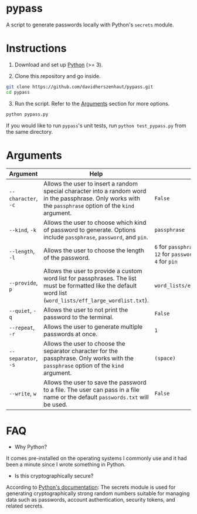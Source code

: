 # pypass

A script to generate passwords locally with Python's `secrets` module.

# Instructions

1. Download and set up [Python](https://www.python.org/) (>= 3).

2. Clone this repository and go inside.

```bash
git clone https://github.com/davidherszenhaut/pypass.git
cd pypass
```

3. Run the script. Refer to the [Arguments](#arguments) section for more options.

```bash
python pypass.py
```

If you would like to run `pypass`'s unit tests, run ```python test_pypass.py``` from the same directory.

# Arguments

| Argument            | Help                                                                                                                                                        | Default
| --------            | ----                                                                                                                                                        | --------
| `--character`, `-c` | Allows the user to insert a random special character into a random word in the passphrase. Only works with the `passphrase` option of the `kind` argument.  | `False`
| `--kind`, `-k`      | Allows the user to choose which kind of password to generate. Options include `passphrase`, `password`, and `pin`.                                          | `passphrase`
| `--length`, `-l`    | Allows the user to choose the length of the password.                                                                                                       | `6` for `passphrase` <br> `12` for `password` <br> `4` for `pin`
| `--provide`, `p`    | Allows the user to provide a custom word list for passphrases. The list must be formatted like the default word list (`word_lists/eff_large_wordlist.txt`). | `word_lists/eff_large_wordlist.txt`
| `--quiet`, `-q`     | Allows the user to not print the password to the terminal.                                                                                                  | `False`
| `--repeat`, `-r`    | Allows the user to generate multiple passwords at once.                                                                                                     | `1`
| `--separator`, `-s` | Allows the user to choose the separator character for the passphrase. Only works with the `passphrase` option of the `kind` argument.                       | `(space)`
| `--write`, `w`      | Allows the user to save the password to a file. The user can pass in a file name or the default `passwords.txt` will be used.                               | `False`

# FAQ

* Why Python?

It comes pre-installed on the operating systems I commonly use and it had been a minute since I wrote something in Python.

* Is this cryptographically secure?

According to [Python's documentation](https://docs.python.org/3/library/secrets.html): The secrets module is used for generating cryptographically strong random numbers suitable for managing data such as passwords, account authentication, security tokens, and related secrets.